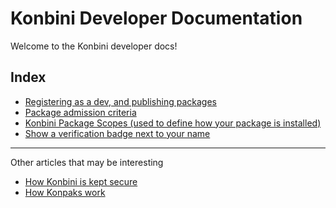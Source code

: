 # Konbini Developer Documentation

Welcome to the Konbini developer docs!

## Index

- [Registering as a dev, and publishing packages](./register.md)
- [Package admission criteria](./admission.md)
- [Konbini Package Scopes (used to define how your package is installed)](./kps.md)
- [Show a verification badge next to your name](./verified.md)

---

Other articles that may be interesting

- [How Konbini is kept secure](security.md)
- [How Konpaks work](konpak.md)

